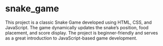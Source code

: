 # snake_game
This project is a classic Snake Game developed using HTML, CSS, and JavaScript. The game dynamically updates the snake’s position, food placement, and score display. The project is beginner-friendly and serves as a great introduction to JavaScript-based game development.
